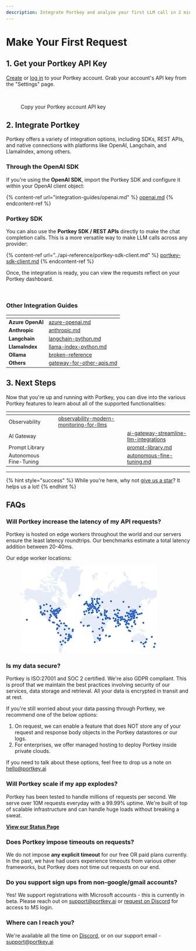 ```yaml
---
description: Integrate Portkey and analyze your first LLM call in 2 minutes!
---
```


# Make Your First Request

## 1. Get your Portkey API Key

[Create](https://app.portkey.ai/signup) or [log in](https://app.portkey.ai/login) to your Portkey account. Grab your account's API key from the "Settings" page.

<div align="left" data-full-width="false">

<figure><img src="../.gitbook/assets/New API Key.gif" alt="" width="563"><figcaption><p>Copy your Portkey account API key</p></figcaption></figure>

</div>

## 2. Integrate Portkey

Portkey offers a variety of integration options, including SDKs, REST APIs, and native connections with platforms like OpenAI, Langchain, and LlamaIndex, among others.

### Through the OpenAI SDK

If you're using the **OpenAI SDK**, import the Portkey SDK and configure it within your OpenAI client object:

{% content-ref url="integration-guides/openai.md" %}
[openai.md](integration-guides/openai.md)
{% endcontent-ref %}

### Portkey SDK

You can also use the **Portkey SDK / REST APIs** directly to make the chat completion calls. This is a more versatile way to make LLM calls across any provider:

{% content-ref url="../api-reference/portkey-sdk-client.md" %}
[portkey-sdk-client.md](../api-reference/portkey-sdk-client.md)
{% endcontent-ref %}

Once, the integration is ready, you can view the requests reflect on your Portkey dashboard.

<figure><img src="../.gitbook/assets/analytics_logs (1).gif" alt=""><figcaption></figcaption></figure>

### Other Integration Guides

<table data-view="cards"><thead><tr><th></th><th data-hidden data-card-target data-type="content-ref"></th></tr></thead><tbody><tr><td><strong>Azure OpenAI</strong></td><td><a href="integration-guides/azure-openai.md">azure-openai.md</a></td></tr><tr><td><strong>Anthropic</strong></td><td><a href="integration-guides/anthropic.md">anthropic.md</a></td></tr><tr><td><strong>Langchain</strong></td><td><a href="integration-guides/langchain-python.md">langchain-python.md</a></td></tr><tr><td><strong>LlamaIndex</strong></td><td><a href="integration-guides/llama-index-python.md">llama-index-python.md</a></td></tr><tr><td><strong>Ollama</strong></td><td><a href="broken-reference/">broken-reference</a></td></tr><tr><td><strong>Others</strong></td><td><a href="../provider-endpoints/gateway-for-other-apis.md">gateway-for-other-apis.md</a></td></tr></tbody></table>

## 3. Next Steps

Now that you're up and running with Portkey, you can dive into the various Portkey features to learn about all of the supported functionalities:

<table data-view="cards"><thead><tr><th></th><th data-hidden data-type="content-ref"></th><th data-hidden data-card-target data-type="content-ref"></th></tr></thead><tbody><tr><td>Observability</td><td><a href="../product/observability-modern-monitoring-for-llms/">observability-modern-monitoring-for-llms</a></td><td></td></tr><tr><td>AI Gateway</td><td></td><td><a href="../product/ai-gateway-streamline-llm-integrations/">ai-gateway-streamline-llm-integrations</a></td></tr><tr><td>Prompt Library</td><td></td><td><a href="../product/prompt-library.md">prompt-library.md</a></td></tr><tr><td>Autonomous Fine-Tuning</td><td></td><td><a href="../product/autonomous-fine-tuning.md">autonomous-fine-tuning.md</a></td></tr></tbody></table>

***

{% hint style="success" %}
While you're here, why not [give us a star](https://github.com/Portkey-AI/gateway)? It helps us a lot!
{% endhint %}

## FAQs

### Will Portkey increase the latency of my API requests?

Portkey is hosted on edge workers throughout the world and our servers ensure the least latency roundtrips. Our benchmarks estimate a total latency addition between 20-40ms.

Our edge worker locations:

<figure><img src="../.gitbook/assets/image (1) (1) (1) (1) (1) (1) (1) (1) (1) (1) (1) (1) (1).png" alt="" width="375"><figcaption></figcaption></figure>

### Is my data secure?

Portkey is ISO:27001 and SOC 2 certified. We're also GDPR compliant. This is proof that we maintain the best practices involving security of our services, data storage and retrieval. All your data is encrypted in transit and at rest.

If you're still worried about your data passing through Portkey, we recommend one of the below options:

1. On request, we can enable a feature that does NOT store any of your request and response body objects in the Portkey datastores or our logs.
2. For enterprises, we offer managed hosting to deploy Portkey inside private clouds.

If you need to talk about these options, feel free to drop us a note on hello@portkey.ai

### Will Portkey scale if my app explodes?

Portkey has been tested to handle millions of requests per second. We serve over 10M requests everyday with a 99.99% uptime. We're built of top of scalable infrastructure and can handle huge loads without breaking a sweat.

[**View our Status Page**](https://status.portkey.ai)

### Does Portkey impose timeouts on requests?

We do not impose **any explicit timeout** for our free OR paid plans currently. In the past, we have had users experience timeouts from various other frameworks, but Portkey does not time out requests on our end.

### Do you support sign ups from non-google/gmail accounts?

Yes! We support registrations with Microsoft accounts - this is currently in beta. Please reach out on support@portkey.ai or [request on Discord](https://discord.gg/kXYKpPGasJ) for access to MS login.

### Where can I reach you?

We're available all the time on [Discord](https://discord.gg/DD7vgKK299), or on our support email - support@portkey.ai
